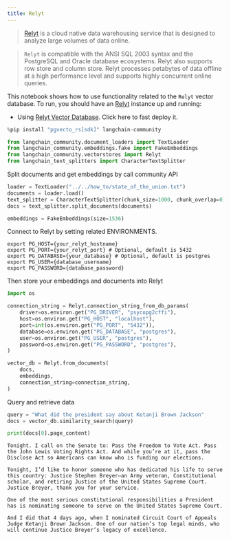 ```yaml
---
title: Relyt
---
```


>[Relyt](https://docs.relyt.cn/docs/vector-engine/use/) is a cloud native data warehousing service that is designed to analyze large volumes of data online.

>`Relyt` is compatible with the ANSI SQL 2003 syntax and the PostgreSQL and Oracle database ecosystems. Relyt also supports row store and column store. Relyt processes petabytes of data offline at a high performance level and supports highly concurrent online queries.

This notebook shows how to use functionality related to the `Relyt` vector database.
To run, you should have an [Relyt](https://docs.relyt.cn/) instance up and running:

- Using [Relyt Vector Database](https://docs.relyt.cn/docs/vector-engine/use/). Click here to fast deploy it.

```python
%pip install "pgvecto_rs[sdk]" langchain-community
```

```python
from langchain_community.document_loaders import TextLoader
from langchain_community.embeddings.fake import FakeEmbeddings
from langchain_community.vectorstores import Relyt
from langchain_text_splitters import CharacterTextSplitter
```

Split documents and get embeddings by call community API

```python
loader = TextLoader("../../how_to/state_of_the_union.txt")
documents = loader.load()
text_splitter = CharacterTextSplitter(chunk_size=1000, chunk_overlap=0)
docs = text_splitter.split_documents(documents)

embeddings = FakeEmbeddings(size=1536)
```

Connect to Relyt by setting related ENVIRONMENTS.

```
export PG_HOST={your_relyt_hostname}
export PG_PORT={your_relyt_port} # Optional, default is 5432
export PG_DATABASE={your_database} # Optional, default is postgres
export PG_USER={database_username}
export PG_PASSWORD={database_password}
```

Then store your embeddings and documents into Relyt

```python
import os

connection_string = Relyt.connection_string_from_db_params(
    driver=os.environ.get("PG_DRIVER", "psycopg2cffi"),
    host=os.environ.get("PG_HOST", "localhost"),
    port=int(os.environ.get("PG_PORT", "5432")),
    database=os.environ.get("PG_DATABASE", "postgres"),
    user=os.environ.get("PG_USER", "postgres"),
    password=os.environ.get("PG_PASSWORD", "postgres"),
)

vector_db = Relyt.from_documents(
    docs,
    embeddings,
    connection_string=connection_string,
)
```

Query and retrieve data

```python
query = "What did the president say about Ketanji Brown Jackson"
docs = vector_db.similarity_search(query)
```

```python
print(docs[0].page_content)
```

```output
Tonight. I call on the Senate to: Pass the Freedom to Vote Act. Pass the John Lewis Voting Rights Act. And while you’re at it, pass the Disclose Act so Americans can know who is funding our elections. 

Tonight, I’d like to honor someone who has dedicated his life to serve this country: Justice Stephen Breyer—an Army veteran, Constitutional scholar, and retiring Justice of the United States Supreme Court. Justice Breyer, thank you for your service. 

One of the most serious constitutional responsibilities a President has is nominating someone to serve on the United States Supreme Court. 

And I did that 4 days ago, when I nominated Circuit Court of Appeals Judge Ketanji Brown Jackson. One of our nation’s top legal minds, who will continue Justice Breyer’s legacy of excellence.
```
